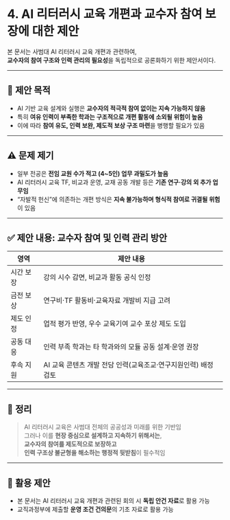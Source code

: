 # 4. AI 리터러시 교육 개편과 교수자 참여 보장에 대한 제안

본 문서는 사범대 AI 리터러시 교육 개편과 관련하여,  
**교수자의 참여 구조와 인력 관리의 필요성**을 독립적으로 공론화하기 위한 제안서이다.

---

## 🎯 제안 목적

- AI 기반 교육 설계와 실행은 **교수자의 적극적 참여 없이는 지속 가능하지 않음**
- 특히 **여유 인력이 부족한 학과는 구조적으로 개편 활동에 소외될 위험이 높음**
- 이에 따라 **참여 유도, 인력 보완, 제도적 보상 구조 마련**을 병행할 필요가 있음

---

## ⚠️ 문제 제기

- 일부 전공은 **전임 교원 수가 적고 (4~5인) 업무 과밀도가 높음**
- AI 리터러시 교육 TF, 비교과 운영, 교재 공동 개발 등은 **기존 연구·강의 외 추가 업무임**
- “자발적 헌신”에 의존하는 개편 방식은 **지속 불가능하며 형식적 참여로 귀결될 위험**이 있음

---

## ✅ 제안 내용: 교수자 참여 및 인력 관리 방안

| 영역 | 제안 내용 |
|------|-----------|
| 시간 보장 | 강의 시수 감면, 비교과 활동 공식 인정 |
| 금전 보상 | 연구비·TF 활동비·교육자료 개발비 지급 고려 |
| 제도 인정 | 업적 평가 반영, 우수 교육기여 교수 포상 제도 도입 |
| 공동 대응 | 인력 부족 학과는 타 학과와의 모듈 공동 설계·운영 권장 |
| 후속 지원 | AI 교육 콘텐츠 개발 전담 인력(교육조교·연구지원인력) 배정 검토 |

---

## 📝 정리

> AI 리터러시 교육은 사범대 전체의 공공성과 미래를 위한 기반임  
> 그러나 이를 **현장 중심으로 설계하고 지속하기 위해서는**,  
> **교수자의 참여를 제도적으로 보장하고**  
> **인력 구조상 불균형을 해소하는 행정적 뒷받침**이 필수적임

---

## 📎 활용 제안

- 본 문서는 AI 리터러시 교육 개편과 관련된 회의 시 **독립 안건 자료**로 활용 가능
- 교직과정부에 제출할 **운영 조건 건의문**의 기초 자료로 활용 가능

